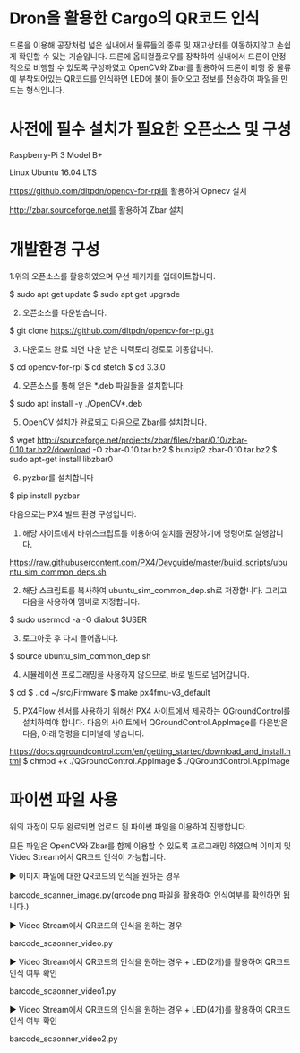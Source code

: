 # Dron을 활용한 Cargo의 QR코드 인식

드론을 이용해 공장처럼 넓은 실내에서 물류들의 종류 및 재고상태를 이동하지않고 손쉽게 확인할 수 있는 기술입니다. 드론에 옵티컬플로우를 장착하여 실내에서 드론이 안정적으로 비행할 수 있도록 구성하였고 OpenCV와 Zbar를 활용하여 드론이 비행 중 물류에 부착되어있는 QR코드를 인식하면 LED에 불이 들어오고 정보를 전송하여 파일을 만드는 형식입니다.

# 사전에 필수 설치가 필요한 오픈소스 및 구성

Raspberry-Pi 3 Model B+

Linux Ubuntu 16.04 LTS

https://github.com/dltpdn/opencv-for-rpi를 활용하여 Opnecv 설치

http://zbar.sourceforge.net를 활용하여 Zbar 설치

# 개발환경 구성

1.위의 오픈소스를 활용하였으며 우선 패키지를 업데이트합니다.

 $ sudo apt get update
 $ sudo apt get upgrade

2. 오픈소스를 다운받습니다.

 $ git clone https://github.com/dltpdn/opencv-for-rpi.git 

3. 다운로드 완료 되면 다운 받은 디렉토리 경로로 이동합니다.

 $ cd opencv-for-rpi
 $ cd stetch
 $ cd 3.3.0

4. 오픈소스를 통해 얻은 *.deb 파일들을 설치합니다.

 $ sudo apt install -y ./OpenCV*.deb

5. OpenCV 설치가 완료되고 다음으로 Zbar를 설치합니다.

 $ wget http://sourceforge.net/projects/zbar/files/zbar/0.10/zbar-0.10.tar.bz2/download -O zbar-0.10.tar.bz2
 $ bunzip2 zbar-0.10.tar.bz2
 $ sudo apt-get install libzbar0

6. pyzbar를 설치합니다

 $ pip install pyzbar
 
다음으로는 PX4 빌드 환경 구성입니다. 

1. 해당 사이트에서 바쉬스크립트를 이용하여 설치를 권장하기에 명령어로 실행합니다.

 https://raw.githubusercontent.com/PX4/Devguide/master/build_scripts/ubuntu_sim_common_deps.sh
     

2. 해당 스크립트를 복사하여 ubuntu_sim_common_dep.sh로 저장합니다. 그리고 다음을 사용하여 멤버로 지정합니다.

 $ sudo usermod -a -G dialout $USER

3. 로그아웃 후 다시 들어옵니다. 

 $ source ubuntu_sim_common_dep.sh

4. 시뮬레이션 프로그래밍을 사용하지 않으므로, 바로 빌드로 넘어갑니다. 

 $ cd 
 $ ..cd ~/src/Firmware
 $ make px4fmu-v3_default

5. PX4Flow 센서를 사용하기 위해선 PX4 사이트에서 제공하는 QGroundControl를 설치하여야 합니다. 
다음의 사이트에서 QGroundControl.AppImage를 다운받은 다음, 아래 명령을 터미널에 넣습니다.

 https://docs.qgroundcontrol.com/en/getting_started/download_and_install.html
 $ chmod +x ./QGroundControl.AppImage
 $ ./QGroundControl.AppImage

# 파이썬 파일 사용
 
 위의 과정이 모두 완료되면 업로드 된 파이썬 파일을 이용하여 진행합니다. 
 
 모든 파일은 OpenCV와 Zbar를 함께 이용할 수 있도록 프로그래밍 하였으며 이미지 및 Video Stream에서 QR코드 인식이 가능합니다.
 
▶ 이미지 파일에 대한 QR코드의 인식을 원하는 경우
 
 barcode_scanner_image.py(qrcode.png 파일을 활용하여 인식여부를 확인하면 됩니다.)

▶ Video Stream에서 QR코드의 인식을 원하는 경우

 barcode_scaonner_video.py

▶ Video Stream에서 QR코드의 인식을 원하는 경우 + LED(2개)를 활용하여 QR코드 인식 여부 확인

 barcode_scaonner_video1.py

▶ Video Stream에서 QR코드의 인식을 원하는 경우 + LED(4개)를 활용하여 QR코드 인식 여부 확인

 barcode_scaonner_video2.py

